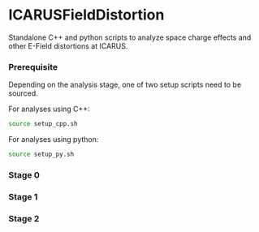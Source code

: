# ICARUSFieldDistortion
Standalone C++ and python scripts to analyze space charge effects and other E-Field distortions at ICARUS.

### Prerequisite
Depending on the analysis stage, one of two setup scripts need to be sourced.  

For analyses using C++:
```bash
source setup_cpp.sh
```

For analyses using python:
```bash
source setup_py.sh
```

### Stage 0

### Stage 1

### Stage 2

